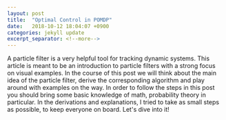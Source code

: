 ```yaml
---
layout: post
title:  "Optimal Control in POMDP"
date:   2018-10-12 18:04:07 +0900
categories: jekyll update
excerpt_separator: <!--more-->
---
```

A particle filter is a very helpful tool for tracking dynamic systems. This article is meant to be an introduction to particle filters with a strong focus on visual examples. In the course of this post we will think about the main idea of the particle filter, derive the corresponding algorithm and play around with examples on the way. In order to follow the steps in this post you should bring some basic knowledge of math, probability theory in particular. In the derivations and explanations, I tried to take as small steps as possible, to keep everyone on board. Let's dive into it!
<!--more-->
<script src="https://d3js.org/d3.v5.min.js" charset="utf-8"></script>
<script type="text/javascript" async src="https://cdn.mathjax.org/mathjax/latest/MathJax.js?config=TeX-AMS-MML_SVG"></script>
  <script src="https://cdn.plot.ly/plotly-latest.min.js"></script>

